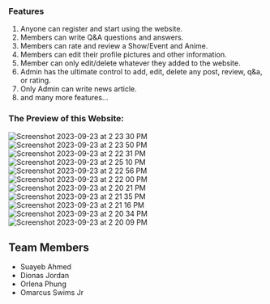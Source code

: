 
### Features
1. Anyone can register and start using the website.
2. Members can write Q&A questions and answers.
3. Members can rate and review a Show/Event and Anime.
4. Members can edit their profile pictures and other information.
5. Member can only edit/delete whatever they added to the website.
6. Admin has the ultimate control to add, edit, delete any post, review, q&a, or rating.
7. Only Admin can write news article.
8. and many more features...

### The Preview of this Website:
![Screenshot 2023-09-23 at 2 23 30 PM](https://github.com/suayebahmed/AnimeVerse/assets/63619068/4775d138-a487-454a-86db-91d877ae9d17)
![Screenshot 2023-09-23 at 2 23 50 PM](https://github.com/suayebahmed/AnimeVerse/assets/63619068/03c1d926-6b46-4096-ab80-8638cf25e97f)
![Screenshot 2023-09-23 at 2 22 31 PM](https://github.com/suayebahmed/AnimeVerse/assets/63619068/fe77601f-5f57-4844-85e6-21a1eaee1437)
![Screenshot 2023-09-23 at 2 25 10 PM](https://github.com/suayebahmed/AnimeVerse/assets/63619068/a431e315-9a9c-4914-8f01-7e44daf9f351)
![Screenshot 2023-09-23 at 2 22 56 PM](https://github.com/suayebahmed/AnimeVerse/assets/63619068/03429828-01c5-44ea-ab4d-00f37ef869f6)
![Screenshot 2023-09-23 at 2 22 00 PM](https://github.com/suayebahmed/AnimeVerse/assets/63619068/7c4c3994-12c2-4806-a76c-e4f2c58f7e1a)
![Screenshot 2023-09-23 at 2 20 21 PM](https://github.com/suayebahmed/AnimeVerse/assets/63619068/a86be990-29c1-4a2f-a834-8a3f68493952)
![Screenshot 2023-09-23 at 2 21 35 PM](https://github.com/suayebahmed/AnimeVerse/assets/63619068/8b019c67-9b99-4b87-93d2-0f8276b0652d)
![Screenshot 2023-09-23 at 2 21 16 PM](https://github.com/suayebahmed/AnimeVerse/assets/63619068/963ed71e-80f4-4973-a8ef-d6e49c8953e7)
![Screenshot 2023-09-23 at 2 20 34 PM](https://github.com/suayebahmed/AnimeVerse/assets/63619068/2d2808ce-441d-40fe-a506-e934609d76d0)
![Screenshot 2023-09-23 at 2 20 09 PM](https://github.com/suayebahmed/AnimeVerse/assets/63619068/7c158e6a-11df-41c6-b33b-648504175ef1)




## Team Members
- Suayeb Ahmed
- Dionas Jordan
- Orlena Phung
- Omarcus Swims Jr
